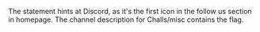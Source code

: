The statement hints at Discord, as it's the first icon in the follow us section in homepage. The channel description for Challs/misc contains the flag.
